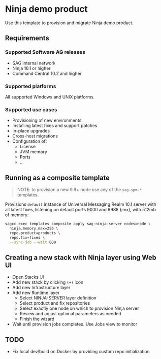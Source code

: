 # Ninja demo product

Use this template to provision and migrate Ninja demo product.

## Requirements

### Supported Software AG releases

* SAG internal network
* Ninja 10.1 or higher
* Command Central 10.2 and higher

### Supported platforms

All supported Windows and UNIX platforms.

### Supported use cases

* Provisioning of new environments
* Installing latest fixes and support patches
* In-place upgrades
* Cross-host migrations
* Configuration of:
  * License
  * JVM memory
  * Ports
  * ...

## Running as a composite template

> NOTE: to provision a new 9.8+ node use any of the `sag-spm-*` templates.

Provisions `default` instance of Universal Messaging Realm 10.1 server with all latest fixes,
listening on default ports
9000 and 9988 (jmx), with 512mb of memory:

```bash
sagcc exec templates composite apply sag-ninja-server nodes=node \
  ninja.memory.max=256 \
  repo.product=products \
  repo.fix=fixes \
  --sync-job --wait 600
```

## Creating a new stack with Ninja layer using Web UI

* Open Stacks UI
* Add new stack by clicking `(+)` icon
* Add new Infrastructure layer
* Add new Runtime layer
  * Select NINJA-SERVER layer definition
  * Select product and fix repositories
  * Select exactly one node on which to provision Ninja server
  * Review and adjust optional parameters as needed
  * Finish the wizard
* Wait until provision jobs completes. Use Jobs view to monitor

## TODO

* Fix local dev/build on Docker by providing custom repo initialization
